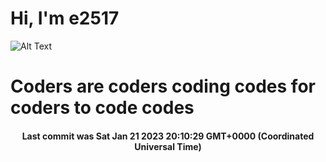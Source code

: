 # Hi, I'm e2517

![Alt Text](https://github.com/E2517/e2517/blob/master/images/background.gif)

# Coders are coders coding codes for coders to code codes

<h4 align="center">Last commit was Sat Jan 21 2023 20:10:29 GMT+0000 (Coordinated Universal Time)</h4>
